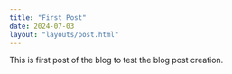 ```yaml
---
title: "First Post"
date: 2024-07-03
layout: "layouts/post.html"
---
```



This is first post of the blog to test the blog post creation.

